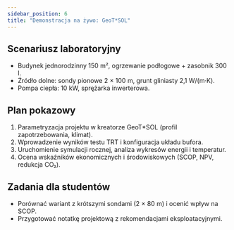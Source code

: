 ```yaml
---
sidebar_position: 6
title: "Demonstracja na żywo: GeoT*SOL"
---
```


## Scenariusz laboratoryjny

- Budynek jednorodzinny 150 m², ogrzewanie podłogowe + zasobnik 300 l.
- Źródło dolne: sondy pionowe 2 × 100 m, grunt gliniasty 2,1 W/(m·K).
- Pompa ciepła: 10 kW, sprężarka inwerterowa.

## Plan pokazowy

1. Parametryzacja projektu w kreatorze GeoT*SOL (profil zapotrzebowania, klimat).
2. Wprowadzenie wyników testu TRT i konfiguracja układu bufora.
3. Uruchomienie symulacji rocznej, analiza wykresów energii i temperatur.
4. Ocena wskaźników ekonomicznych i środowiskowych (SCOP, NPV, redukcja CO₂).

## Zadania dla studentów

- Porównać wariant z krótszymi sondami (2 × 80 m) i ocenić wpływ na SCOP.
- Przygotować notatkę projektową z rekomendacjami eksploatacyjnymi.

